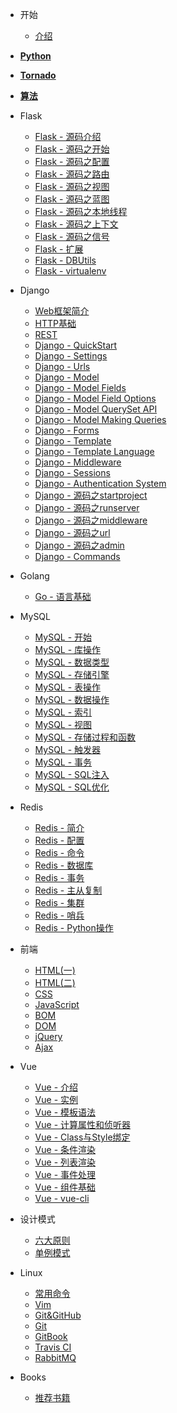
* 开始
  * [介绍](/README.md)


* [**Python**](https://attack-on-backend.github.io/python/)

* [**Tornado**](https://attack-on-backend.github.io/tornado/)

* [**算法**](https://attack-on-backend.github.io/algorithm/)

* Flask
  * [Flask - 源码介绍](/flask/introduction.md)
  * [Flask - 源码之开始](/flask/start.md)
  * [Flask - 源码之配置](/flask/settings.md)
  * [Flask - 源码之路由](/flask/router.md)
  * [Flask - 源码之视图](/flask/views.md)
  * [Flask - 源码之蓝图](/flask/blueprint.md)
  * [Flask - 源码之本地线程](/flask/local-threading.md)
  * [Flask - 源码之上下文](/flask/context.md)
  * [Flask - 源码之信号](/flask/signal.md)
  * [Flask - 扩展](/flask/ext.md)
  * [Flask - DBUtils](/flask/dbutils.md)
  * [Flask - virtualenv](/flask/virtualenv.md)

* Django
  * [Web框架简介](/django/web-framework-introduction.md)
  * [HTTP基础](/django/http.md)
  * [REST](/django/rest.md)
  * [Django - QuickStart](/django/quickstart.md)
  * [Django - Settings](/django/settings.md)
  * [Django - Urls](/django/urls.md)
  * [Django - Model](/django/model.md)
  * [Django - Model Fields](/django/model-fields.md)
  * [Django - Model Field Options](/django/model-field-options.md)
  * [Django - Model QuerySet API](/django/model-queryset-api.md)
  * [Django - Model Making Queries](/django/model-making-queries.md)
  * [Django - Forms](/django/forms.md)
  * [Django - Template](/django/template.md)
  * [Django - Template Language](/django/template-language.md)
  * [Django - Middleware](/django/middleware.md)
  * [Django - Sessions](/django/sessions.md)
  * [Django - Authentication System](/django/authentication-system.md)
  * [Django - 源码之startproject](/django/source-startproject.md)
  * [Django - 源码之runserver](/django/source-runserver.md)
  * [Django - 源码之middleware](/django/source-middleware.md)
  * [Django - 源码之url](/django/source-url.md)
  * [Django - 源码之admin](/django/source-admin.md)
  * [Django - Commands](/django/commands.md)

* Golang

  * [Go - 语言基础](/go/basic.md)

* MySQL
  
  * [MySQL - 开始](/mysql/introduction.md)
  * [MySQL - 库操作](/mysql/database.md)
  * [MySQL - 数据类型](/mysql/datatype.md)
  * [MySQL - 存储引擎](/mysql/storage-engine.md)
  * [MySQL - 表操作](/mysql/table.md)
  * [MySQL - 数据操作](/mysql/data.md)
  * [MySQL - 索引](/mysql/index.md)
  * [MySQL - 视图](/mysql/view.md)
  * [MySQL - 存储过程和函数](/mysql/stored-procedures-and-functions.md)
  * [MySQL - 触发器](/mysql/trigger.md)
  * [MySQL - 事务](/mysql/transaction.md)
  * [MySQL - SQL注入](/mysql/sql-injection.md)
  * [MySQL - SQL优化](/mysql/sql-optimization.md)

* Redis
  
  * [Redis - 简介](/redis/introduction.md)
  * [Redis - 配置](/redis/settings.md)
  * [Redis - 命令](/redis/command.md)
  * [Redis - 数据库](/redis/database.md)
  * [Redis - 事务](/redis/transaction.md)
  * [Redis - 主从复制](/redis/slave.md)
  * [Redis - 集群](/redis/cluster.md)
  * [Redis - 哨兵](/redis/sentinel.md)
  * [Redis - Python操作](/redis/py-redis.md)

* 前端
  * [HTML(一)](/front-end/head.md)
  * [HTML(二)](/front-end/body.md)
  * [CSS](/front-end/css.md)
  * [JavaScript](/front-end/javascript.md)
  * [BOM](/front-end/bom.md)
  * [DOM](/front-end/dom.md)
  * [jQuery](/front-end/jquery.md)
  * [Ajax](/front-end/ajax.md)

* Vue
  * [Vue - 介绍](/vue/introduction.md)
  * [Vue - 实例](/vue/object.md)
  * [Vue - 模板语法](/vue/template.md)
  * [Vue - 计算属性和侦听器](/vue/compute-properties-and-listeners.md)
  * [Vue - Class与Style绑定](/vue/cls-style.md)
  * [Vue - 条件渲染](/vue/conditional-rendering.md)
  * [Vue - 列表渲染](/vue/list-rendering.md)
  * [Vue - 事件处理](/vue/event.md)
  * [Vue - 组件基础](/vue/component.md)
  * [Vue - vue-cli](/vue/vue-cli.md)

* 设计模式
  * [六大原则](/design-pattern/six-principles.md)
  * [单例模式](/design-pattern/singleton.md)

* Linux
  * [常用命令](/linux/commands.md)
  * [Vim](/linux/vim.md)
  * [Git&GitHub](/linux/git-and-github.md)
  * [Git](/linux/git.md)
  * [GitBook](/linux/gitbook.md)
  * [Travis CI](/linux/travis-ci.md)
  * [RabbitMQ](/linux/rabbitmq.md)

* Books
  * [推荐书籍](/recommended-books.md)